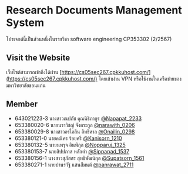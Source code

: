 <!-- [![Review Assignment Due Date](https://classroom.github.com/assets/deadline-readme-button-22041afd0340ce965d47ae6ef1cefeee28c7c493a6346c4f15d667ab976d596c.svg)](https://classroom.github.com/a/Bwpk2ByU) -->
<!-- [![Open in Visual Studio Code](https://classroom.github.com/assets/open-in-vscode-2e0aaae1b6195c2367325f4f02e2d04e9abb55f0b24a779b69b11b9e10269abc.svg)](https://classroom.github.com/online_ide?assignment_repo_id=17427673&assignment_repo_type=AssignmentRepo) -->

# Research Documents Management System 

<!-- ## Overview  -->
โปรเจกต์นี้เป็นส่วนหนึ่งในรายวิชา software engineering CP353302 (2/2567)

## Visit the Website
เว็บไซต์สามารถเข้าถึงได้ผ่าน [https://cs05sec267.cpkkuhost.com/](https://cs05sec267.cpkkuhost.com/) โดยเข้าผ่าน VPN หรือใช้งานในเครือข่ายของมหาวิทยาลัยขอนแก่น 

## Member
- 643021223-3    นางสาวณปภัช คุณนิธิภากูร [@Napapat_2233](https://github.com/kku-computer-science/git-group-repository-group-5-sec-2/tree/Napapat_2233)
- 653380020-6    นายนราวิชญ์ จังตระกูล [@narawith_0206](https://github.com/kku-computer-science/git-group-repository-group-5-sec-2/tree/Napapat_2233)
- 653380029-8    นางสาวอรไอลิน อิทธิศาล [@Onailin_0298](https://github.com/kku-computer-science/git-group-repository-group-5-sec-2/tree/Napapat_2233)
- 653380121-0    นายคณิศร ร้อยศรี  [@Kanisorn_1210](https://github.com/kku-computer-science/git-group-repository-group-5-sec-2/tree/Kanisorn_1210)
- 653380132-5    นายนพรุจ อินพิกุล [@Nopparuj_1325](https://github.com/kku-computer-science/git-group-repository-group-5-sec-2/tree/Kanisorn_1210)
- 653380153-7    นายสิปปภาส หลักคำ [@Sippapad_1537](https://github.com/kku-computer-science/git-group-repository-group-5-sec-2/tree/Kanisorn_1210)
- 653380156-1    นางสาวสุภัสสร สุทธิพัฒน์กุล [@Supatsorn_1561](https://github.com/kku-computer-science/git-group-repository-group-5-sec-2/tree/Supatsorn_1561)
- 653380271-1    นายปานรวัฐ แสนสีมนต์ [@panrawat_2711](https://github.com/kku-computer-science/git-group-repository-group-5-sec-2/tree/Kanisorn_1210)

<!-- ## Release Notes 

### Version 1.0.0 - Initial Release
- Repository initialized with core project structure.
- Uploaded base code files and essential assets.


### Version 2.0.0 - Display Highlight Publication 🚩
- Added a menu in the sidebar on the dashboard page for staff to configure highlight information display.
- Enhanced the user interface to better highlight important information about the college.
- Enhanced security features to protect sensitive data. -->


<!-- - Configured the initial schema for the research project database. -->

<!-- - Implemented core functionality for managing research documents.
- Added user authentication and authorization.
- Created user interface for document upload and management.
- Integrated search functionality for documents.
- Provided support for multiple document formats.
- Implemented basic error handling and logging. -->






